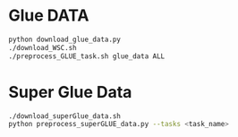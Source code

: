 # Glue DATA

```bash
python download_glue_data.py
./download_WSC.sh
./preprocess_GLUE_task.sh glue_data ALL
```

# Super Glue Data

```bash
./download_superGlue_data.sh
python preprocess_superGLUE_data.py --tasks <task_name>
```
